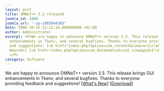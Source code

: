 ```yaml
---
layout: post
title: OMNeT++ 3.3 released
joomla_id: 3488
joomla_url: "-sp-1905844365"
date: 2006-10-25 22:11:14.000000000 +02:00
author: Administrator
excerpt: <P>We are happy to announce OMNeT++ version 3.3. This release brings GUI
  enhancements in Tkenv, and several bugfixes. Thanks to everyone providing feedback
  and suggestions! [<A href="index.php?option=com_content&view=article&id=3441">What's
  New</A>] [<A href="index.php?option=com_docman&task=cat_view&gid=1">Download</A>]
  </P>
category: Software
---
```

<P>We are happy to announce OMNeT++ version 3.3. This release brings GUI enhancements in Tkenv, and several bugfixes. Thanks to everyone providing feedback and suggestions! [<A href="index.php?option=com_content&view=article&id=3441">What's New</A>] [<A href="index.php?option=com_docman&task=cat_view&gid=1">Download</A>] </P>
